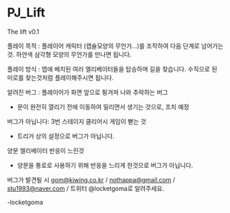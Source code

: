 # PJ_Lift
The lift v0.1

플레이 목적 :
플레이어 캐릭터 (캡슐모양의 무언가...)를 조작하여 다음 단계로 넘어가는것.
하얀색 삼각형 모양의 무언가를 만나면 됩니다.

플레이 방식 :
맵에 배치된 여러 엘리베이터들을 탑승하며 길을 찾습니다.
수직으로 된 미로를 찾는것처럼 플레이해주시면 됩니다.



알려진 버그 :
플레이어가 화면 앞으로 튕겨져 나와 추락하는 버그
- 문이 완전히 열리기 전에 이동하여 밀리면서 생기는 것으로, 조치 예정



버그가 아닙니다:
3번 스테이지 클리어시 게임이 뻗는 것
- 트리거 상의 설정으로 버그가 아닙니다.

양문 엘리베이터 반응이 느린것
- 양문을 통로로 사용하기 위해 반응을 느리게 한것으로 버그가 아닙니다.




버그가 발견될 시 gom@kiwing.co.kr / nothappa@gmail.com / stu1993@naver.com / 트위터 @locketgoma로 알려주세요.

-locketgoma
